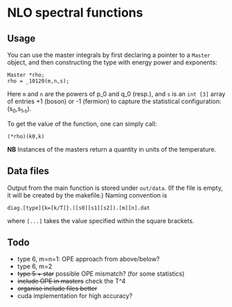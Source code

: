 # NLO spectral functions

## Usage

You can use the master integrals by first declaring
a pointer to a `Master` object, and then constructing
the type with energy power and exponents:
```
Master *rho;
rho = _10120(m,n,s);
```
Here `m` and `n` are the powers of p_0 and q_0 (resp.),
and `s` is an `int [3]` array of entries +1 (boson)
or -1 (fermion) to capture the statistical 
configuration: (s<sub>0</sub>,s<sub>1</sub>,<sub>s</sub>).

To get the value of the function, one can simply call:
```
(*rho)(k0,k)
```

**NB** Instances of the masters return a quantity in units
of the temperature. 

## Data files

Output from the main function is stored under `out/data`. 
(If the file is empty, it will be created by the makefile.)
Naming convention is
```
diag.[type]{k=[k/T]}.([s0][s1][s2]).[m][n].dat
```
where `[...]` takes the value specified within the square brackets.

## Todo

* type 6, m=n=1: OPE approach from above/below?
* type 6, m=2
* ~~type 5 + star~~ possible OPE mismatch? (for some statistics)
* ~~include OPE in masters~~ check the T^4
* ~~organise include files better~~
* cuda implementation for high accuracy?

